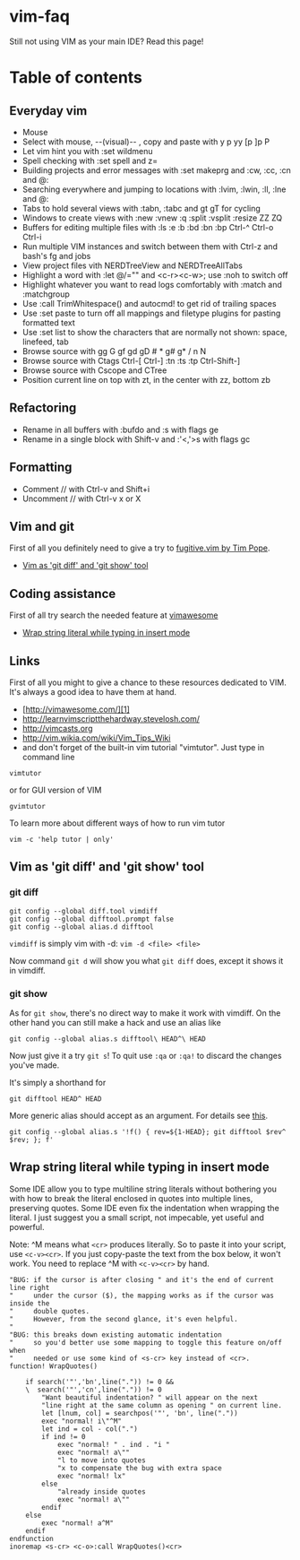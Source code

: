 # vim-faq

Still not using VIM as your main IDE? Read this page!

# Table of contents

## Everyday vim

 + Mouse
 + Select with mouse, --(visual)-- , copy and paste with y p yy [p ]p P
 + Let vim hint you with :set wildmenu
 + Spell checking with :set spell and z=
 + Building projects and error messages with :set makeprg and :cw, :cc, :cn and @:
 + Searching everywhere and jumping to locations with :lvim, :lwin, :ll, :lne and @:
 + Tabs to hold several views with :tabn, :tabc and gt gT for cycling
 + Windows to create views with :new :vnew :q :split :vsplit :resize ZZ ZQ
 + Buffers for editing multiple files with :ls :e :b :bd :bn :bp Ctrl-^ Ctrl-o Ctrl-i
 + Run multiple VIM instances and switch between them with Ctrl-z and bash's fg and jobs
 + View project files vith NERDTreeView and NERDTreeAllTabs
 + Highlight a word with :let @/="" and \<c-r\>\<c-w\>; use :noh to switch off
 + Highlight whatever you want to read logs comfortably with :match and :matchgroup
 + Use :call TrimWhitespace() and autocmd! to get rid of trailing spaces
 + Use :set paste to turn off all mappings and filetype plugins for pasting formatted text
 + Use :set list to show the characters that are normally not shown: space, linefeed, tab
 + Browse source with gg G gf gd gD # * g# g\* / n N
 + Browse source with Ctags Ctrl-[ Ctrl-] :tn :ts :tp Ctrl-Shift-]
 + Browse source with Cscope and CTree
 + Position current line on top with zt, in the center with zz, bottom zb
 
## Refactoring
 + Rename in all buffers with :bufdo and :s with flags ge
 + Rename in a single block with Shift-v and :'<,'>s with flags gc
 
## Formatting
 + Comment // with Ctrl-v and Shift+i
 + Uncomment // with Ctrl-v x or X

## Vim and git

First of all you definitely need to give a try to [fugitive.vim by Tim Pope](https://github.com/tpope/vim-fugitive).

+ [Vim as 'git diff' and 'git show' tool](#vim-as-git-diff-and-git-show-tool)

## Coding assistance

First of all try search the needed feature at [vimawesome][1]

+ [Wrap string literal while typing in insert mode](#wrap-string-literal-while-typing-in-insert-mode)

## Links

First of all you might to give a chance to these resources dedicated to VIM. It's always a good idea to have them at hand.

+ [http://vimawesome.com/][1]
+ http://learnvimscriptthehardway.stevelosh.com/ 
+ http://vimcasts.org 
+ http://vim.wikia.com/wiki/Vim_Tips_Wiki 
+ and don't forget of the built-in vim tutorial "vimtutor". Just type in command line

```
vimtutor
```

or for GUI version of VIM

```
gvimtutor
```

To learn more about different ways of how to run vim tutor 

```
vim -c 'help tutor | only'
```

## Vim as 'git diff' and 'git show' tool
### git diff

```
git config --global diff.tool vimdiff
git config --global difftool.prompt false 
git config --global alias.d difftool
```

`vimdiff` is simply vim with -d: `vim -d <file> <file>`

Now command `git d` will show you what `git diff` does, except it shows it in vimdiff.

### git show

As for `git show`, there's no direct way to make it work with vimdiff.
On the other hand you can still make a hack and use an alias like

```
git config --global alias.s difftool\ HEAD^\ HEAD
```

Now just give it a try `git s`! To quit use `:qa` or `:qa!` to discard the changes you've made.

It's simply a shorthand for

```
git difftool HEAD^ HEAD
```

More generic alias should accept <revision> as an argument. For details see [this](http://jondavidjohn.com/git-aliases-parameters/).

```
git config --global alias.s '!f() { rev=${1-HEAD}; git difftool $rev^ $rev; }; f'
```

## Wrap string literal while typing in insert mode
Some IDE allow you to type multiline string literals without bothering you with how to break the literal enclosed in quotes into multiple lines, preserving quotes. Some IDE even fix the indentation when wrapping the literal. I just suggest you a small script, not impecable, yet useful and powerful.

Note: ^M means what `<cr>` produces literally. So to paste it into your script, use `<c-v><cr>`. If you just copy-paste the text from the box below, it won't work. You need to replace ^M with `<c-v><cr>` by hand.
```vim
"BUG: if the cursor is after closing " and it's the end of current line right 
"     under the cursor ($), the mapping works as if the cursor was inside the
"     double quotes.
"     However, from the second glance, it's even helpful.
"
"BUG: this breaks down existing automatic indentation
"     so you'd better use some mapping to toggle this feature on/off when
"     needed or use some kind of <s-cr> key instead of <cr>.
function! WrapQuotes()

    if search('"','bn',line(".")) != 0 &&
    \  search('"','cn',line(".")) != 0
        "Want beautiful indentation? " will appear on the next
        "line right at the same column as opening " on current line.
        let [lnum, col] = searchpos('"', 'bn', line("."))
        exec "normal! i\"^M"
        let ind = col - col(".") 
        if ind != 0
            exec "normal! " . ind . "i "
            exec "normal! a\""
            "l to move into quotes
            "x to compensate the bug with extra space
            exec "normal! lx" 
        else
            "already inside quotes
            exec "normal! a\""
        endif
    else
        exec "normal! a^M"
    endif
endfunction
inoremap <s-cr> <c-o>:call WrapQuotes()<cr>
```


[1]: http://vimawesome.com/
